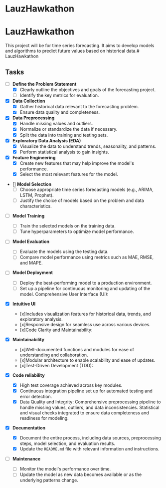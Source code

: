 # LauzHawkathon



# LauzHawkathon

This project will be for time series forecasting. It aims to develop models and algorithms to predict future values based on historical data.# LauzHawkathon

## Tasks

- [ ] **Define the Problem Statement**
  - [x] Clearly outline the objectives and goals of the forecasting project.
  - [ ] Identify the key metrics for evaluation.

- [x] **Data Collection**
  - [x] Gather historical data relevant to the forecasting problem.
  - [x] Ensure data quality and completeness.

- [x] **Data Preprocessing**
  - [x] Handle missing values and outliers.
  - [x] Normalize or standardize the data if necessary.
  - [x] Split the data into training and testing sets.

- [x] **Exploratory Data Analysis (EDA)**
  - [x] Visualize the data to understand trends, seasonality, and patterns.
  - [x] Perform statistical analysis to gain insights.

- [x] **Feature Engineering**
  - [x] Create new features that may help improve the model's performance.
  - [x] Select the most relevant features for the model.

- [] **Model Selection**
  - [ ] Choose appropriate time series forecasting models (e.g., ARIMA, LSTM, Prophet).
  - [ ] Justify the choice of models based on the problem and data characteristics.

- [ ] **Model Training**
  - [ ] Train the selected models on the training data.
  - [ ] Tune hyperparameters to optimize model performance.

- [ ] **Model Evaluation**
  - [ ] Evaluate the models using the testing data.
  - [ ] Compare model performance using metrics such as MAE, RMSE, and MAPE.

- [ ] **Model Deployment**
  - [ ] Deploy the best-performing model to a production environment.
  - [ ] Set up a pipeline for continuous monitoring and updating of the model.
Comprehensive User Interface (UI):

- [x] **Intuitive UI**
  - [x]Includes visualization features for historical data, trends, and exploratory analysis.
  - [x]Responsive design for seamless use across various devices.
  - [x]Code Clarity and Maintainability:

- [x] **Maintainability**
  - [x]Well-documented functions and modules for ease of understanding and collaboration.
  - [x]Modular architecture to enable scalability and ease of updates.
  - [x]Test-Driven Development (TDD):

- [x] **Code reliability**
  - [x] High test coverage achieved across key modules.
  - [x] Continuous integration pipeline set up for automated testing and error detection.
  - [x] Data Quality and Integrity: Comprehensive preprocessing pipeline to handle missing values, outliers, and data inconsistencies. Statistical and visual checks integrated to ensure data completeness and readiness for modeling.
  
- [x] **Documentation**
  - [x] Document the entire process, including data sources, preprocessing steps, model selection, and evaluation results.
  - [x] Update the `README.md` file with relevant information and instructions.

- [ ] **Maintenance**
  - [ ] Monitor the model's performance over time.
  - [ ] Update the model as new data becomes available or as the underlying patterns change.